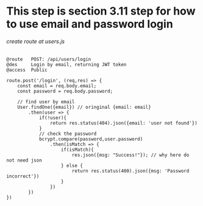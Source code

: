 # This step is section 3.11 step for how to use email and password login

###### create route at users.js
```
@route   POST: /api/users/login
@des     Login by email, returning JWT token
@access  Public

route.post('/login', (req,res) => {
	const email = req.body.email;
	const password = req.body.password;

	// find user by email
	User.findOne({email}) // oringinal {email: email}
		.then(user => {
			if(!user){
				return res.status(404).json({email: 'user not found'})
			}
			// check the password
			bcrypt.compare(password,user.password)
				.then(isMatch => {
					if(isMatch){
						res.json({msg: "Success!"}); // why here do not need json
					} else {
						return res.status(400).json({msg: 'Password incorrect'})
					}
				})
		})
})

```

